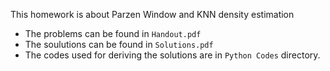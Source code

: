 This homework is about Parzen Window and KNN density estimation
* The problems can be found in ```Handout.pdf```
* The soulutions can be found in ```Solutions.pdf```
* The codes used for deriving the solutions are in ```Python Codes``` directory.
